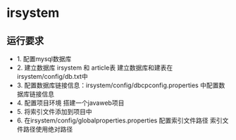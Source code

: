 # irsystem
<h2>运行要求</h2>
<ul>
  <li>1. 配置mysql数据库</li>
  <li>2. 建立数据库 irsystem 和 article表 建立数据库和建表在irsystem/config/db.txt中</li>
  <li>3. 配置数据库链接信息：irsystem/config/dbcpconfig.properties 中配置数据库链接信息 </li>
  <li>4. 配置项目环境 搭建一个javaweb项目  </li>
  <li>5. 将索引文件添加到项目中</li>
  <li>6. 在irsystem/config/globalproperties.properties 配置索引文件路径 <span>索引文件路径使用绝对路径</span></li>
 
</ul>
